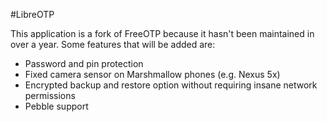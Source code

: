 #LibreOTP

This application is a fork of FreeOTP because it hasn't been maintained in over a year.
Some features that will be added are:

* Password and pin protection
* Fixed camera sensor on Marshmallow phones (e.g. Nexus 5x)
* Encrypted backup and restore option without requiring insane network permissions
* Pebble support
